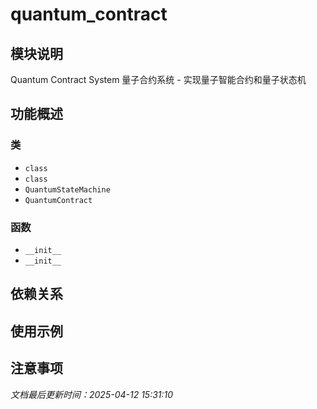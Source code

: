 # quantum_contract

## 模块说明
Quantum Contract System
量子合约系统 - 实现量子智能合约和量子状态机

## 功能概述

### 类

- `class`
- `class`
- `QuantumStateMachine`
- `QuantumContract`

### 函数

- `__init__`
- `__init__`

## 依赖关系

## 使用示例

## 注意事项

*文档最后更新时间：2025-04-12 15:31:10*